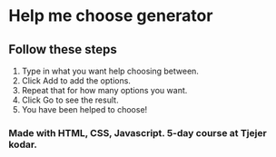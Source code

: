 # Help me choose generator

## Follow these steps
1. Type in what you want help choosing between. 
2. Click Add to add the options.
3. Repeat that for how many options you want. 
3. Click Go to see the result.
4. You have been helped to choose! 

### Made with HTML, CSS, Javascript. 5-day course at Tjejer kodar.